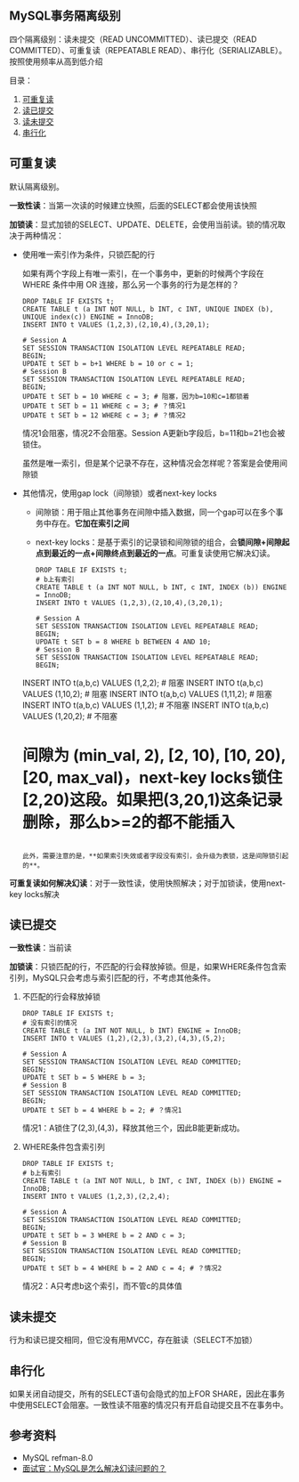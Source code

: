 ## MySQL事务隔离级别

四个隔离级别：读未提交（READ UNCOMMITTED）、读已提交（READ COMMITTED）、可重复读（REPEATABLE READ）、串行化（SERIALIZABLE）。按照使用频率从高到低介绍

目录：

1. [可重复读](#可重复读)
2. [读已提交](#读已提交)
3. [读未提交](#读未提交)
4. [串行化](#串行化)

## 可重复读

默认隔离级别。

**一致性读**：当第一次读的时候建立快照，后面的SELECT都会使用该快照

**加锁读**：显式加锁的SELECT、UPDATE、DELETE，会使用当前读。锁的情况取决于两种情况：

- 使用唯一索引作为条件，只锁匹配的行

  如果有两个字段上有唯一索引，在一个事务中，更新的时候两个字段在 WHERE 条件中用 OR 连接，那么另一个事务的行为是怎样的？

  ```mysql
  DROP TABLE IF EXISTS t;
  CREATE TABLE t (a INT NOT NULL, b INT, c INT, UNIQUE INDEX (b), UNIQUE index(c)) ENGINE = InnoDB;
  INSERT INTO t VALUES (1,2,3),(2,10,4),(3,20,1);
  
  # Session A
  SET SESSION TRANSACTION ISOLATION LEVEL REPEATABLE READ;
  BEGIN;
  UPDATE t SET b = b+1 WHERE b = 10 or c = 1;
  # Session B
  SET SESSION TRANSACTION ISOLATION LEVEL REPEATABLE READ;
  BEGIN;
  UPDATE t SET b = 10 WHERE c = 3; # 阻塞，因为b=10和c=1都锁着
  UPDATE t SET b = 11 WHERE c = 3; # ？情况1
  UPDATE t SET b = 12 WHERE c = 3; # ？情况2
  ```

  情况1会阻塞，情况2不会阻塞。Session A更新b字段后，b=11和b=21也会被锁住。

  虽然是唯一索引，但是某个记录不存在，这种情况会怎样呢？答案是会使用间隙锁

- 其他情况，使用gap lock（间隙锁）或者next-key locks

  - 间隙锁：用于阻止其他事务在间隙中插入数据，同一个gap可以在多个事务中存在。**它加在索引之间**

  - next-key locks：是基于索引的记录锁和间隙锁的组合，会**锁间隙+间隙起点到最近的一点+间隙终点到最近的一点**。可重复读使用它解决幻读。
  
    ```mysql
    DROP TABLE IF EXISTS t;
    # b上有索引
    CREATE TABLE t (a INT NOT NULL, b INT, c INT, INDEX (b)) ENGINE = InnoDB;
    INSERT INTO t VALUES (1,2,3),(2,10,4),(3,20,1);
    
    # Session A
    SET SESSION TRANSACTION ISOLATION LEVEL REPEATABLE READ;
    BEGIN;
    UPDATE t SET b = 8 WHERE b BETWEEN 4 AND 10;
    # Session B
    SET SESSION TRANSACTION ISOLATION LEVEL REPEATABLE READ;
    BEGIN;
  INSERT INTO t(a,b,c) VALUES (1,2,2); # 阻塞
    INSERT INTO t(a,b,c) VALUES (1,10,2); # 阻塞
  INSERT INTO t(a,b,c) VALUES (1,11,2); # 阻塞
    INSERT INTO t(a,b,c) VALUES (1,1,2); # 不阻塞
  INSERT INTO t(a,b,c) VALUES (1,20,2); # 不阻塞
    # 间隙为 (min_val, 2), [2, 10), [10, 20), [20, max_val)，next-key locks锁住[2,20)这段。如果把(3,20,1)这条记录删除，那么b>=2的都不能插入
    ```
    
    此外，需要注意的是，**如果索引失效或者字段没有索引，会升级为表锁，这是间隙锁引起的**。

**可重复读如何解决幻读**：对于一致性读，使用快照解决；对于加锁读，使用next-key locks解决

## 读已提交

**一致性读**：当前读

**加锁读**：只锁匹配的行，不匹配的行会释放掉锁。但是，如果WHERE条件包含索引列，MySQL只会考虑与索引匹配的行，不考虑其他条件。

1. 不匹配的行会释放掉锁

   ```mysql
   DROP TABLE IF EXISTS t;
   # 没有索引的情况
   CREATE TABLE t (a INT NOT NULL, b INT) ENGINE = InnoDB;
   INSERT INTO t VALUES (1,2),(2,3),(3,2),(4,3),(5,2);
   
   # Session A
   SET SESSION TRANSACTION ISOLATION LEVEL READ COMMITTED;
   BEGIN;
   UPDATE t SET b = 5 WHERE b = 3;
   # Session B
   SET SESSION TRANSACTION ISOLATION LEVEL READ COMMITTED;
   BEGIN;
   UPDATE t SET b = 4 WHERE b = 2; # ？情况1
   ```

   情况1：A锁住了(2,3),(4,3)，释放其他三个，因此B能更新成功。

2. WHERE条件包含索引列

   ```mysql
   DROP TABLE IF EXISTS t;
   # b上有索引
   CREATE TABLE t (a INT NOT NULL, b INT, c INT, INDEX (b)) ENGINE = InnoDB;
   INSERT INTO t VALUES (1,2,3),(2,2,4);
   
   # Session A
   SET SESSION TRANSACTION ISOLATION LEVEL READ COMMITTED;
   BEGIN;
   UPDATE t SET b = 3 WHERE b = 2 AND c = 3;
   # Session B
   SET SESSION TRANSACTION ISOLATION LEVEL READ COMMITTED;
   BEGIN;
   UPDATE t SET b = 4 WHERE b = 2 AND c = 4; # ？情况2
   ```

   情况2：A只考虑b这个索引，而不管c的具体值

## 读未提交

行为和读已提交相同，但它没有用MVCC，存在脏读（SELECT不加锁）

## 串行化

如果关闭自动提交，所有的SELECT语句会隐式的加上FOR SHARE，因此在事务中使用SELECT会阻塞。一致性读不阻塞的情况只有开启自动提交且不在事务中。

## 参考资料

- MySQL refman-8.0
- [面试官：MySQL是怎么解决幻读问题的？](https://zhuanlan.zhihu.com/p/145822414)

